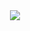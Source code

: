 <div align = "center">
    <a href = "https://hub.docker.com/repository/docker/zerohertzkr/airflow-quant/general">
        <img src="https://img.shields.io/docker/v/zerohertzkr/airflow-quant?style=for-the-badge&logo=Docker&label=zerohertzkr/airflow-quant&labelColor=800a0a"/>
    </a>
</div>
